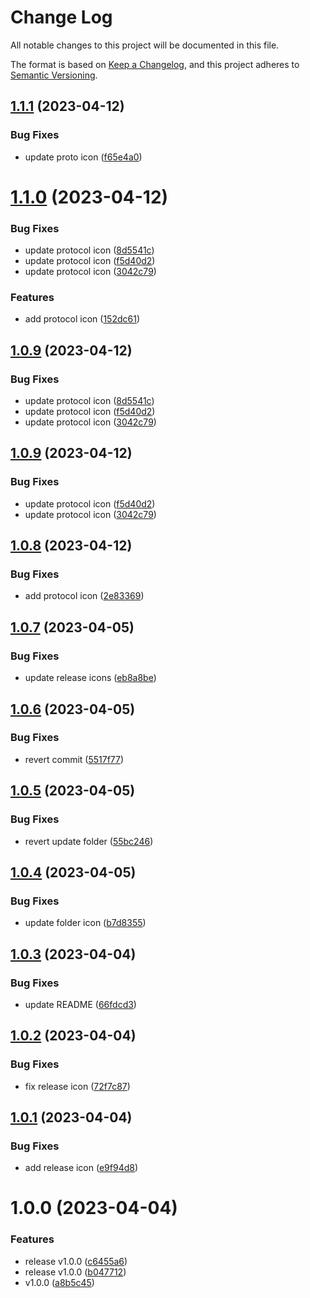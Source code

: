 # Change Log

All notable changes to this project will be documented in this file.

The format is based on [Keep a Changelog](https://keepachangelog.com/en/1.0.0/), and this project adheres to [Semantic Versioning](https://semver.org/spec/v2.0.0.html).

## [1.1.1](https://github.com/hunqng/openspace-icons/compare/v1.1.0...v1.1.1) (2023-04-12)


### Bug Fixes

* update proto icon ([f65e4a0](https://github.com/hunqng/openspace-icons/commit/f65e4a0c7127f4b072764baa0f018b116e0f7c52))

# [1.1.0](https://github.com/hunqng/openspace-icons/compare/v1.0.8...v1.1.0) (2023-04-12)


### Bug Fixes

* update protocol icon ([8d5541c](https://github.com/hunqng/openspace-icons/commit/8d5541c8143145165c8360e1cd46b5a7b545330d))
* update protocol icon ([f5d40d2](https://github.com/hunqng/openspace-icons/commit/f5d40d233e4bcf59959bd29c47370e0fc2028231))
* update protocol icon ([3042c79](https://github.com/hunqng/openspace-icons/commit/3042c79fdd20db947cc342caff4587f4beb1b493))


### Features

* add protocol icon ([152dc61](https://github.com/hunqng/openspace-icons/commit/152dc61442d90a4890c13eebfc0ee488f19f8e1d))

## [1.0.9](https://github.com/hunqng/openspace-icons/compare/v1.0.8...v1.0.9) (2023-04-12)


### Bug Fixes

* update protocol icon ([8d5541c](https://github.com/hunqng/openspace-icons/commit/8d5541c8143145165c8360e1cd46b5a7b545330d))
* update protocol icon ([f5d40d2](https://github.com/hunqng/openspace-icons/commit/f5d40d233e4bcf59959bd29c47370e0fc2028231))
* update protocol icon ([3042c79](https://github.com/hunqng/openspace-icons/commit/3042c79fdd20db947cc342caff4587f4beb1b493))

## [1.0.9](https://github.com/hunqng/openspace-icons/compare/v1.0.8...v1.0.9) (2023-04-12)


### Bug Fixes

* update protocol icon ([f5d40d2](https://github.com/hunqng/openspace-icons/commit/f5d40d233e4bcf59959bd29c47370e0fc2028231))
* update protocol icon ([3042c79](https://github.com/hunqng/openspace-icons/commit/3042c79fdd20db947cc342caff4587f4beb1b493))

## [1.0.8](https://github.com/hunqng/openspace-icons/compare/v1.0.7...v1.0.8) (2023-04-12)


### Bug Fixes

* add protocol icon ([2e83369](https://github.com/hunqng/openspace-icons/commit/2e833699653e00501b13da34a5d15a3ed66d2490))

## [1.0.7](https://github.com/hunqng/openspace-icons/compare/v1.0.6...v1.0.7) (2023-04-05)


### Bug Fixes

* update release icons ([eb8a8be](https://github.com/hunqng/openspace-icons/commit/eb8a8be8c1746d630aaf62237c2f8ef75799be3e))

## [1.0.6](https://github.com/hunqng/openspace-icons/compare/v1.0.5...v1.0.6) (2023-04-05)


### Bug Fixes

* revert commit ([5517f77](https://github.com/hunqng/openspace-icons/commit/5517f7743f485c153836caff88c9265caf4f9f9f))

## [1.0.5](https://github.com/hunqng/openspace-icons/compare/v1.0.4...v1.0.5) (2023-04-05)


### Bug Fixes

* revert update folder ([55bc246](https://github.com/hunqng/openspace-icons/commit/55bc2464faa519894a28bd658de3d46ca651bb19))

## [1.0.4](https://github.com/hunqng/openspace-icons/compare/v1.0.3...v1.0.4) (2023-04-05)


### Bug Fixes

* update folder icon ([b7d8355](https://github.com/hunqng/openspace-icons/commit/b7d835525a0f86753415df145c7d05c6ca67af5b))

## [1.0.3](https://github.com/hunqng/openspace-icons/compare/v1.0.2...v1.0.3) (2023-04-04)


### Bug Fixes

* update README ([66fdcd3](https://github.com/hunqng/openspace-icons/commit/66fdcd3e075f5f77afd922bcf87c664227f94cf5))

## [1.0.2](https://github.com/hunqng/openspace-icons/compare/v1.0.1...v1.0.2) (2023-04-04)


### Bug Fixes

* fix release icon ([72f7c87](https://github.com/hunqng/openspace-icons/commit/72f7c870126eb9f812ce1195505fb6a64ff80543))

## [1.0.1](https://github.com/hunqng/openspace-icons/compare/v1.0.0...v1.0.1) (2023-04-04)


### Bug Fixes

* add release icon ([e9f94d8](https://github.com/hunqng/openspace-icons/commit/e9f94d82915695bf9a48b9ae1669b6e40589ec3b))

# 1.0.0 (2023-04-04)


### Features

* release v1.0.0 ([c6455a6](https://github.com/hunqng/openspace-icons/commit/c6455a6390fdb3630d53b671f8cf14c50539c55b))
* release v1.0.0 ([b047712](https://github.com/hunqng/openspace-icons/commit/b0477121512a99fa2e42cafb91adc7a140e057fb))
* v1.0.0 ([a8b5c45](https://github.com/hunqng/openspace-icons/commit/a8b5c454da49136a32d9d34e7a27af56a422afe8))
